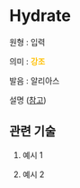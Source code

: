 # Hydrate

원형 : 입력

의미  : <span style="color:#FFBF00; font-weight:bold;">강조</span>

발음 : 알리아스

설명
([참고](주소))

## 관련 기술
1. 예시 1

2. 예시 2


